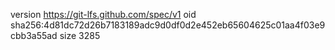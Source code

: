 version https://git-lfs.github.com/spec/v1
oid sha256:4d81dc72d26b7183189adc9d0df0d2e452eb65604625c01aa4f03e9cbb3a55ad
size 3285
